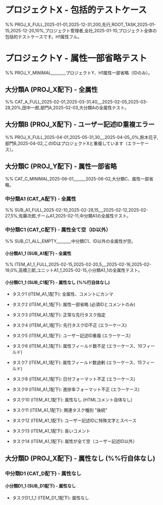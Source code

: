# プロジェクトX - 包括的テストケース

%% PROJ_X_FULL,2025-01-01,2025-12-31,200,先行,ROOT_TASK,2025-01-15,2025-12-20,10%,プロジェクト管理者,全社,2025-01-10,プロジェクト全体の包括的テストケースです。H1属性フル。

# プロジェクトY - 属性一部省略テスト

%% PROJ_Y_MINIMAL,,,,,,,,,,,,プロジェクトY、H1属性一部省略（IDのみ）。

## 大分類A (PROJ_X配下) - 全属性

%% CAT_A_FULL,2025-02-01,2025-03-31,40,,,,2025-02-05,2025-03-28,20%,田中一郎,部門A,2025-02-03,大分類Aの全属性テスト。

## 大分類B (PROJ_X配下) - ユーザー記述ID重複エラー

%% PROJ_X_FULL,2025-04-01,2025-05-31,30,,,,2025-04-05,,0%,鈴木花子,部門B,2025-04-02,このIDはプロジェクトXと重複しています（エラーケース）。

## 大分類C (PROJ_Y配下) - 属性一部省略

%% CAT_C_MINIMAL,2025-06-01,,,,,,,,,,2025-06-02,大分類C、属性一部省略。

### 中分類A1 (CAT_A配下) - 全属性

%% SUB_A1_FULL,2025-02-10,2025-02-28,15,,,,2025-02-12,2025-02-27,5%,佐藤次郎,チームA1,2025-02-11,中分類A1の全属性テスト。

### 中分類C1 (CAT_C配下) - 属性全て空（ID以外）

%% SUB_C1_ALL_EMPTY,,,,,,,,,,,,中分類C1、ID以外の全属性が空。

#### 小分類A1_1 (SUB_A1配下) - 全属性

%% ITEM_A1_1_FULL,2025-02-15,2025-02-20,5,,,,2025-02-16,2025-02-19,0%,高橋三郎,ユニットA1_1,2025-02-15,小分類A1_1の全属性テスト。

#### 小分類C1_1 (SUB_C1配下) - 属性なし (%%行自体なし)

- タスク1 (ITEM_A1_1配下): 全属性、コメントにカンマ <!-- TASK_001,2025-02-17,2025-02-19,2,先行,PRE_TASK_DUMMY,2025-02-18,2025-02-19,100%,作業員A,チームA1,2025-02-18,完了タスク、カンマ,あり -->

- タスク2 (ITEM_A1_1配下): 属性一部省略 (必須IDとコメントのみ) <!-- TASK_002,,,,,,,,,,,,一部省略タスク、コメントあり -->

- タスク3 (ITEM_A1_1配下): 正常な先行タスク指定 <!-- TASK_003,2025-02-20,2025-02-22,2,先行,TASK_001,2025-02-21,,0%,作業員B,チームA1,2025-02-20,TASK_001に依存 -->

- タスク4 (ITEM_A1_1配下): 先行タスクID不正 (エラーケース) <!-- TASK_004_ERR_PREDECESSOR_NOT_FOUND,2025-03-01,2025-03-05,5,先行,NON_EXISTENT_TASK_ID,,,,0%,作業員C,チームA1,,存在しない先行タスクIDを指定 -->

- タスク5 (ITEM_A1_1配下): ユーザー記述ID重複 (エラーケース) <!-- TASK_001,2025-03-10,2025-03-12,2,,,,,,0%,作業員D,チームA1,,TASK_001とID重複 -->

- タスク6 (ITEM_A1_1配下): 属性フィールド数不足 (エラーケース、10フィールド) <!-- TASK_006_ERR_FIELD_COUNT_LESS,2025-03-15,2025-03-20,5,先行,TASK_003,2025-03-16,50%,作業員E,チームA1 -->

- タスク7 (ITEM_A1_1配下): 属性フィールド数過剰 (エラーケース、15フィールド) <!-- TASK_007_ERR_FIELD_COUNT_MORE,2025-03-22,2025-03-25,3,先行,TASK_003,2025-03-23,2025-03-24,20%,作業員F,チームA1,2025-03-22,コメントです,追加フィールド1,追加フィールド2 -->

- タスク8 (ITEM_A1_1配下): 日付フォーマット不正 (エラーケース) <!-- TASK_008_ERR_DATE_FORMAT,2025/04/01,2025-04-05,5,,,,,0%,作業員G,チームA1,INVALID_DATE,開始日入力が不正フォーマット -->

- タスク9 (ITEM_A1_1配下): 進捗率フォーマット不正 (エラーケース) <!-- TASK_009_ERR_PROGRESS_FORMAT,2025-04-10,2025-04-15,5,,,,五十パーセント,,,作業員H,チームA1,,進捗率が不正フォーマット -->

- タスク10 (ITEM_A1_1配下): 属性なし (HTMLコメント自体なし)

- タスク11 (ITEM_A1_1配下): 関連タスク種別 "後続" <!-- TASK_011_DEPENDENCY_SUCCESSOR,2025-04-20,2025-04-25,5,後続,TASK_003,,,,0%,作業員I,チームA1,,TASK_003の後続タスク -->

- タスク12 (ITEM_A1_1配下): ユーザー記述IDに特殊文字とスペース <!-- T@SK_!#_12 SPACES,2025-05-01,2025-05-05,5,,,,,,0%,作業員J,チームA1,,IDに特殊文字とスペース -->

- タスク13 (ITEM_A1_1配下): 長いコメント <!-- TASK_013_LONG_COMMENT,2025-05-10,2025-05-15,5,,,,,,0%,作業員K,チームA1,,これは非常に長いコメントです。改行は含められませんが、カンマや句読点、英数字、記号などをたくさん含めることができます。テストのために、できるだけ多くの文字数を記述してみます。１２３４５６７８９０ＡＢＣＤＥＦＧＨＩＪＫＬＭＮＯＰＱＲＳＴＵＶＷＸＹＺ。 -->

- タスク14 (ITEM_A1_1配下): 属性が全て空（ユーザー記述ID以外） <!-- TASK_014_ALL_ATTRIBUTES_EMPTY,,,,,,,,,,,, -->

## 大分類D (PROJ_X配下) - 属性なし (%%行自体なし)

### 中分類D1 (CAT_D配下) - 属性なし

#### 小分類D1_1 (SUB_D1配下) - 属性なし

- タスクD1_1_1 (ITEM_D1_1配下): 属性なし
